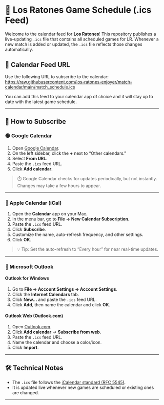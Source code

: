 # 📅 Los Ratones Game Schedule (.ics Feed)

Welcome to the calendar feed for **Los Ratones**! This repository publishes a live-updating `.ics` file that contains all scheduled games for LR. Whenever a new match is added or updated, the `.ics` file reflects those changes automatically.

## 🔗 Calendar Feed URL

Use the following URL to subscribe to the calendar: https://raw.githubusercontent.com/los-ratones-enjoyer/match-calendar/main/match_schedule.ics

You can add this feed to your calendar app of choice and it will stay up to date with the latest game schedule.

---

## 📌 How to Subscribe

### 🟢 Google Calendar

1. Open [Google Calendar](https://calendar.google.com).
2. On the left sidebar, click the **+** next to “Other calendars.”
3. Select **From URL**.
4. Paste the `.ics` feed URL.
5. Click **Add calendar**.

> ⏱️ Google Calendar checks for updates periodically, but not instantly. Changes may take a few hours to appear.

---

### 🍎 Apple Calendar (iCal)

1. Open the **Calendar** app on your Mac.
2. In the menu bar, go to **File → New Calendar Subscription**.
3. Paste the `.ics` feed URL.
4. Click **Subscribe**.
5. Customize the name, auto-refresh frequency, and other settings.
6. Click **OK**.

> 💡 Tip: Set the auto-refresh to “Every hour” for near real-time updates.

---

### 💼 Microsoft Outlook

#### Outlook for Windows

1. Go to **File → Account Settings → Account Settings**.
2. Click the **Internet Calendars** tab.
3. Click **New…** and paste the `.ics` feed URL.
4. Click **Add**, then name the calendar and click **OK**.

#### Outlook Web (Outlook.com)

1. Open [Outlook.com](https://outlook.live.com/calendar/).
2. Click **Add calendar** → **Subscribe from web**.
3. Paste the `.ics` feed URL.
4. Name the calendar and choose a color/icon.
5. Click **Import**.

---

## 🛠️ Technical Notes

- The `.ics` file follows the [iCalendar standard (RFC 5545)](https://datatracker.ietf.org/doc/html/rfc5545).
- It is updated live whenever new games are scheduled or existing ones are changed.

---
